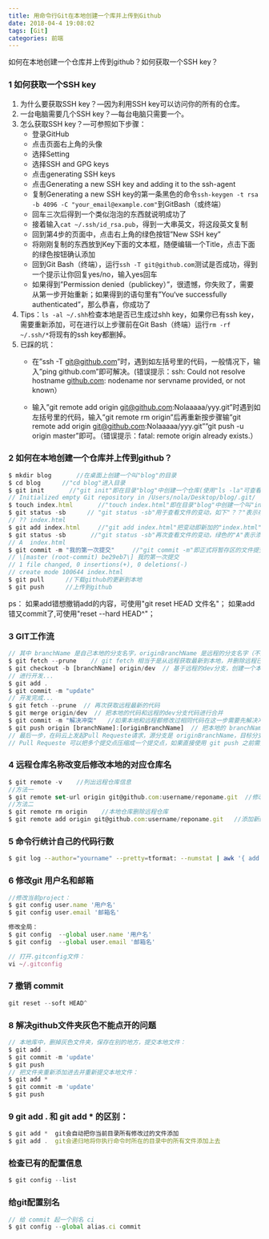 ```yaml
---
title: 用命令行Git在本地创建一个库并上传到Github
date: 2018-04-4 19:08:02
tags: [Git]
categories: 前端
---
```


如何在本地创建一个仓库并上传到github？如何获取一个SSH key？
<escape><!-- more --></escape>

### 1  如何获取一个SSH key
1. 为什么要获取SSH key？—因为利用SSH key可以访问你的所有的仓库。
2. 一台电脑需要几个SSH key？—每台电脑只需要一个。
3. 怎么获取SSH key？—可参照如下步骤：
	* 登录GitHub 
	* 点击页面右上角的头像 
	* 选择Setting 
	* 选择SSH and GPG keys 
	* 点击generating SSH keys 
	* 点击Generating a new SSH key and adding it to the ssh-agent
	* 复制Generating a new SSH key的第一条黑色的命令`ssh-keygen -t rsa -b 4096 -C "your_email@example.com"`到GitBash（或终端） 
	* 回车三次后得到一个类似泡泡的东西就说明成功了 
	* 接着输入`cat ~/.ssh/id_rsa.pub`，得到一大串英文，将这段英文复制 
	* 回到第4步的页面中，点击右上角的绿色按钮”New SSH key”
	* 将刚刚复制的东西放到Key下面的文本框，随便编辑一个Title，点击下面的绿色按钮确认添加 
	* 回到Git Bash（终端），运行`ssh -T git@github.com`测试是否成功，得到一个提示让你回复yes/no，输入yes回车 
	* 如果得到”Permission denied（publickey）”，很遗憾，你失败了，需要从第一步开始重新；如果得到的语句里有”You‘ve successfully authenticated”，那么恭喜，你成功了
4. Tips：`ls -al ~/.shh`检查本地是否已生成过shh key，如果你已有ssh key，需要重新添加，可在进行以上步骤前在Git Bash（终端）运行`rm -rf ~/.ssh/*`将现有的ssh key都删掉。
5. 已踩的坑： 
	* 在”ssh -T git@github.com”时，遇到如左括号里的代码，一般情况下，输入”ping github.com”即可解决。(错误提示：ssh: Could not resolve hostname [github.com](http://github.com): nodename nor servname provided, or not known） 
	
	* 输入”git remote add origin git@github.com:Nolaaaaa/yyy.git”时遇到如左括号里的代码，输入”git remote rm origin”后再重新按步骤输”git remote add origin git@github.com:Nolaaaaa/yyy.git””git push -u origin master”即可。（错误提示：fatal: remote origin already exists.）

### 2  如何在本地创建一个仓库并上传到github？
```js
$ mkdir blog       //在桌面上创建一个叫"blog"的目录 
$ cd blog      //"cd blog"进入目录 
$ git init       //"git init"即在目录"blog"中创建一个仓库(使用"ls -la"可查看)
// Initialized empty Git repository in /Users/nola/Desktop/blog/.git/
$ touch index.html       //"touch index.html"即在目录"blog"中创建一个叫"index.html"的文件
$ git status -sb      // "git status -sb"用于查看文件的变动，如下"？？"表示存在变动，在问你如何处理变动
// ?? index.html
$ git add index.html     //"git add index.html"把变动即新加的"index.html"文件添加到暂存区
$ git status -sb       //"git status -sb"再次查看文件的变动，绿色的"A"表示添加新加的文件到仓库
// A  index.html
$ git commit -m "我的第一次提交"     //"git commit -m"即正式将暂存区的文件提交到本地仓库，即第三步建立的".git"仓库中
// \[master (root-commit) be29eb7\] 我的第一次提交
// 1 file changed, 0 insertions(+), 0 deletions(-)
// create mode 100644 index.html  
$ git pull      //下载github的更新到本地  
$ git push      //上传到github
```

ps：
如果add错想撤销add的内容，可使用"git reset HEAD 文件名"；
如果add错又commit了,可使用"reset --hard HEAD^"；

### 3 GIT工作流
```javascript
// 其中 branchName 是自己本地的分支名字，originBranchName 是远程的分支名字（不能设置为 master/dev ，会覆盖掉远程的代码）
$ git fetch --prune    // git fetch 相当于是从远程获取最新到本地，并删除远程已经不存在的分支，不会自动merge
$ git checkout -b [branchName] origin/dev  // 基于远程的dev分支，创建一个本地分支
// 进行开发...
$ git add . 
$ git commit -m "update"
// 开发完成...
$ git fetch --prune  // 再次获取远程最新的代码
$ git merge origin/dev  // 把本地的代码和远程的dev分支代码进行合并
$ git commit -m "解决冲突"   //如果本地和远程都修改过相同代码在这一步需要先解决冲
$ git push origin [branchName]:[originBranchName]  // 把本地的 branchName 推送到远程的 originBranchName 分支上
// 最后一步，在码云上发起Pull Requeste请求，源分支是 originBranchName，目标分支是 dev
// Pull Requeste 可以把多个提交点压缩成一个提交点，如果直接使用 git push 之前需要使用 git rebase 能把多个提交点压缩成一个
```

### 4  远程仓库名称改变后修改本地的对应仓库名
```javascript
$ git remote -v    //列出远程仓库信息
//方法一
$ git remote set-url origin git@github.com:username/reponame.git  //修改远程仓库对应网址
//方法二
$ git remote rm origin    //本地仓库删除远程仓库
$ git remote add origin git@github.com:username/reponame.git   //添加新的远程仓库
```

### 5 命令行统计自己的代码行数
```bash
$ git log --author="yourname" --pretty=tformat: --numstat | awk '{ add += $1; subs += $2; loc += $1 - $2 } END { printf "added lines: %s, removed lines: %s, total lines: %s\n", add, subs, loc }' -
```


### 6 修改git 用户名和邮箱
```js
//修改当前project：
$ git config user.name '用户名'
$ git config user.email '邮箱名'

修改全局：
$ git config  --global user.name '用户名'
$ git config  --global user.email '邮箱名'

// 打开.gitconfig文件：
vi ~/.gitconfig
```

### 7 撤销 commit
```js
git reset --soft HEAD^
```

### 8 解决github文件夹灰色不能点开的问题
```js
// 本地库中，删掉灰色文件夹，保存在别的地方，提交本地文件：
$ git add .
$ git commit -m 'update'
$ git push 
// 把文件夹重新添加进去并重新提交本地文件：
$ git add *
$ git commit -m 'update'
$ git push 
```

### 9 git add . 和 git add * 的区别：
```js
$ git add *  git会自动把你当前目录所有修改过的文件添加
$ git add .  git会递归地将你执行命令时所在的目录中的所有文件添加上去
```

### 检查已有的配置信息
```js
$ git config --list
```

### 给git配置别名
```js
// 给 commit 起一个别名 ci
$ git config --global alias.ci commit
```